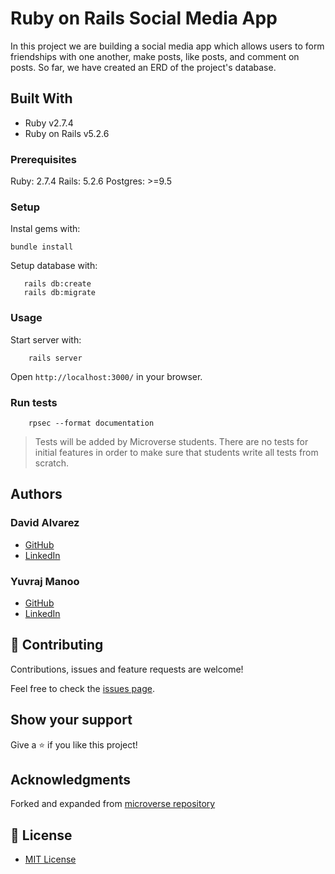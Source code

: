 # Ruby on Rails Social Media App

In this project we are building a social media app which allows users to form friendships with one another, make posts, like posts, and comment on posts. So far, we have created an ERD of the project's database.

## Built With

- Ruby v2.7.4
- Ruby on Rails v5.2.6

### Prerequisites

Ruby: 2.7.4
Rails: 5.2.6
Postgres: >=9.5

### Setup

Instal gems with:

```
bundle install
```

Setup database with:

```
   rails db:create
   rails db:migrate
```

### Usage

Start server with:

```
    rails server
```

Open `http://localhost:3000/` in your browser.

### Run tests

```
    rpsec --format documentation
```

> Tests will be added by Microverse students. There are no tests for initial features in order to make sure that students write all tests from scratch.

## Authors

### David Alvarez
- [GitHub](https://github.com/petumazo/)
- [LinkedIn](https://www.linkedin.com/in/davidalvarezmazzo/)

### Yuvraj Manoo
- [GitHub](https://github.com/YuvrajM108/)
- [LinkedIn](https://www.linkedin.com/in/yuvraj-manoo/)

## 🤝 Contributing

Contributions, issues and feature requests are welcome!

Feel free to check the [issues page](https://github.com/petumazo/ror-social-scaffold/issues).

## Show your support

Give a ⭐️ if you like this project!

## Acknowledgments

Forked and expanded from [microverse repository](https://github.com/microverseinc/ror-social-scaffold)

## 📝 License

- [MIT License](https://github.com/git/git-scm.com/blob/main/MIT-LICENSE.txt)

